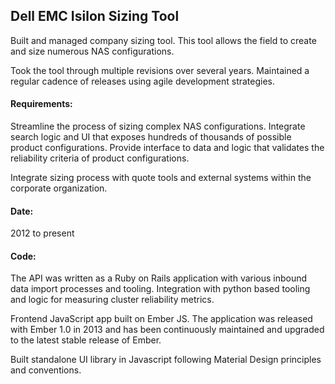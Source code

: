 ## Dell EMC Isilon Sizing Tool

Built and managed company sizing tool. This tool allows the field to create and size numerous NAS configurations.

Took the tool through multiple revisions over several years. Maintained a regular cadence of releases using agile development strategies.

#### Requirements:

Streamline the process of sizing complex NAS configurations. Integrate search logic and UI that exposes hundreds of thousands of possible product configurations. Provide interface to data and logic that validates the reliability criteria of product configurations.

Integrate sizing process with quote tools and external systems within the corporate organization.



#### Date:

2012 to present

#### Code:

The API was written as a Ruby on Rails application with various inbound data import processes and tooling. Integration with python based tooling and logic for measuring cluster reliability metrics.

Frontend JavaScript app built on Ember JS. The application was released with Ember 1.0 in 2013 and has been continuously maintained and upgraded to the latest stable release of Ember.

Built standalone UI library in Javascript following Material Design principles and conventions.